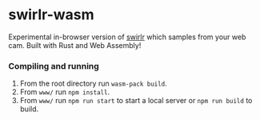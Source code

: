 # swirlr-wasm

Experimental in-browser version of [swirlr](https://github.com/willdady/swirlr) which samples from your web cam. Built with Rust and Web Assembly!

### Compiling and running

1. From the root directory run `wasm-pack build`.
2. From `www/` run `npm install`.
3. From `www/` run `npm run start` to start a local server or `npm run build` to build.
